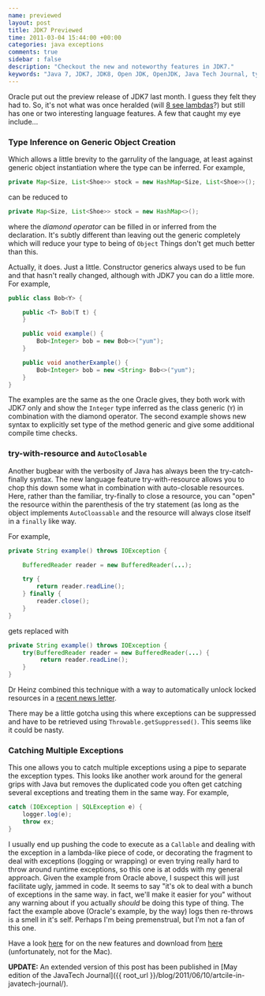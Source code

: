 ```yaml
---
name: previewed
layout: post
title: JDK7 Previewed
time: 2011-03-04 15:44:00 +00:00
categories: java exceptions
comments: true
sidebar : false
description: "Checkout the new and noteworthy features in JDK7."
keywords: "Java 7, JDK7, JDK8, Open JDK, OpenJDK, Java Tech Journal, type inference, diamond operator, try-with-resource, autoclosable, lambda, closure"
---
```


Oracle put out the preview release of JDK7 last month. I guess they felt they had to. So, it's not what was once heralded (will [8 see lambdas](http://openjdk.java.net/projects/lambda/)?) but still has one or two interesting language features. A few that caught my eye include...

### Type Inference on Generic Object Creation

  
Which allows a little brevity to the garrulity of the language, at least against generic object instantiation where the type can be inferred. For example,

``` java
private Map<Size, List<Shoe>> stock = new HashMap<Size, List<Shoe>>();
```
can be reduced to

``` java
private Map<Size, List<Shoe>> stock = new HashMap<>();
```
<!-- more -->

where the _diamond operator_ can be filled in or inferred from the declaration. It's subtly different than leaving out the generic completely which will reduce your type to being of `Object` Things don't get much better than this.

  
Actually, it does. Just a little. Constructor generics always used to be fun and that hasn't really changed, although with JDK7 you can do a little more. For example,

``` java
public class Bob<Y> {

    public <T> Bob(T t) {
    }

    public void example() {
        Bob<Integer> bob = new Bob<>("yum");
    }

    public void anotherExample() {
        Bob<Integer> bob = new <String> Bob<>("yum");
    }
}
```
      
    

The examples are the same as the one Oracle gives, they both work with JDK7 only and show the `Integer` type inferred as the class generic (`Y`) in combination with the diamond operator. The second example shows new syntax to explicitly set type of the method generic and give some additional compile time checks.

  

### try-with-resource and `AutoClosable`

  
Another bugbear with the verbosity of Java has always been the try-catch-finally syntax. The new language feature try-with-resource allows you to chop this down some what in combination with auto-closable resources. Here, rather than the familiar, try-finally to close a resource, you can "open" the resource within the parenthesis of the try statement (as long as the object implements `AutoCloassable` and the resource will always close itself in a `finally` like way.

  
For example,

``` java
private String example() throws IOException {

    BufferedReader reader = new BufferedReader(...);

    try {
        return reader.readLine();
    } finally {
        reader.close();
    }
}
```
      
gets replaced with

``` java
private String example() throws IOException {
    try(BufferedReader reader = new BufferedReader(...) {
         return reader.readLine();
    }
}
```
Dr Heinz combined this technique with a way to automatically unlock locked resources in a [recent news letter](http://www.javaspecialists.eu/archive/Issue190.html).

There may be a little gotcha using this where exceptions can be suppressed and have to be retrieved using `Throwable.getSuppressed()`. This seems like it could be nasty.

### Catching Multiple Exceptions

  
This one allows you to catch multiple exceptions using a pipe to separate the exception types. This looks like another work around for the general grips with Java but removes the duplicated code you often get catching several exceptions and treating them in the same way. For example,

``` java
catch (IOException | SQLException e) {
    logger.log(e);
    throw ex;
}
```
      
    

I usually end up pushing the code to execute as a `Callable` and dealing with the exception in a lambda-like piece of code, or decorating the fragment to deal with exceptions (logging or wrapping) or even trying really hard to throw around runtime exceptions, so this one is at odds with my general approach. Given the example from Oracle above, I suspect this will just facilitate ugly, jammed in code. It seems to say "it's ok to deal with a bunch of exceptions in the same way. in fact, we'll make it easier for you" without any warning about if you actually _should_ be doing this type of thing. The fact the example above (Oracle's example, by the way) logs then re-throws is a smell in it's self. Perhaps I'm being premenstrual, but I'm not a fan of this one.

Have a look [here](http://download.java.net/jdk7/docs/#NewFeature) for on the new features and download from [here](http://www.oracle.com/technetwork/java/javase/downloads/ea-jsp-142245.html) (unfortunately, not for the Mac).

  
**UPDATE:** An extended version of this post has been published in [May edition of the JavaTech Journal]({{ root_url }}/blog/2011/06/10/artcile-in-javatech-journal/).
  




